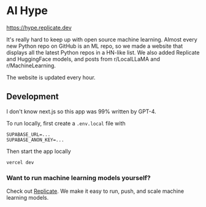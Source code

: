 # AI Hype

https://hype.replicate.dev

It's really hard to keep up with open source machine learning. Almost every new Python repo on GitHub is an ML repo, so we made a website that displays all the latest Python repos in a HN-like list. We also added Replicate and HuggingFace models, and posts from r/LocalLLaMA and r/MachineLearning.

The website is updated every hour.

## Development

I don't know next.js so this app was 99% written by GPT-4.

To run locally, first create a `.env.local` file with

```
SUPABASE_URL=...
SUPABASE_ANON_KEY=...
```

Then start the app locally

```
vercel dev
```

### Want to run machine learning models yourself?

Check out [Replicate](https://replicate.com). We make it easy to run, push, and scale machine learning models.
